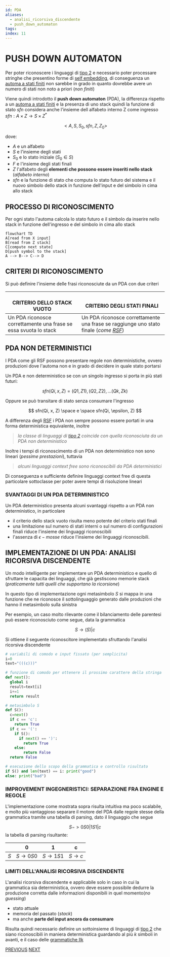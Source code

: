 ```yaml
---
id: PDA
aliases: 
  - analisi_ricorsiva_discendente
  - push_down_automaton
tags:
index: 11
---
```


# PUSH DOWN AUTOMATON

Per poter riconoscere i linguaggi di [tipo 2](GRAMMATICHE_TIPO_2.md) e necessario poter processare stringhe che presentino forme di [self embedding](GRAMMATICHE_TIPO_2.md#SELF%20EMBEDDING), di conseguenza un [automa a stati finiti](RSF.md#RICONOSCERE%20[LINGUAGGI%20DI%20TIPO%203](linguaggi_modelli_computazionali/GRAMMATICHE_REGOLARI.md),%20L'AUTOMA%20A%20STATI%20FINITI) non sarebbe in grado in quanto dovrebbe avere un numero di stati non noto a priori (*non finiti*)

Viene quindi introdotto il **push down automaton** (PDA), la differenza rispetto a un [automa a stati finiti](RSF.md#RICONOSCERE%20[LINGUAGGI%20DI%20TIPO%203](linguaggi_modelli_computazionali/GRAMMATICHE_REGOLARI.md),%20L'AUTOMA%20A%20STATI%20FINITI) e la presenza di uno stack quindi la funzione di stato $sfn$  considera anche l'insieme dell alfabeto interno Z come ingresso $sfn:A\times Z \rightarrow S\times Z^*$

$$
<A, S, S_0, sfn, Z, Z_0>
$$

dove:

- $A$ e un alfabeto
- $S$ e l'insieme degli stati
- $S_0$  e lo stato iniziale ($S_0 \in S$)
- $F$ e l'insieme degli stati finali
- $Z$ l'alfabeto degli **elementi che possono essere inseriti nello stack** (*alfabeto interno*)
- $sfn$ e la funzione di stato che computa lo stato futuro del sistema e il nuovo simbolo dello stack in funzione dell'input e del simbolo in cima allo stack

## PROCESSO DI RICONOSCIMENTO

Per ogni stato l'automa calcola lo stato futuro e il simbolo da inserire nello stack in funzione dell'ingresso e del simbolo in cima allo stack

```mermaid
flowchart TD
A[read from X input]
B[read from Z stack]
C[compute next state]
D[push symbol to the stack]
A --> B--> C--> D
```

## CRITERI DI RICONOSCIMENTO

Si può definire l'insieme delle frasi riconosciute da un PDA con due criteri

| <br>CRITERIO DELLO STACK VUOTO                                   | <br>CRITERIO DEGLI STATI FINALI                                                               |
| ---------------------------------------------------------------- | --------------------------------------------------------------------------------------------- |
| Un PDA riconosce correttamente una frase se essa svuota lo stack | Un PDA riconosce correttamente una frase se raggiunge uno stato finale (*come [RSF](linguaggi_modelli_computazionali/RSF.md)*) |

## PDA NON DETERMINISTICI

I PDA come gli RSF possono presentare regole non deterministiche, ovvero produzioni dove l'automa non e in grado di decidere in quale stato portarsi

Un PDA e non deterministico se con un singolo ingresso si porta in più stati futuri:

$$
sfn(Qi, x, Z) = { (Q1,Z1), (Q2,Z2), … (Qk, Zk) }
$$

Oppure se può transitare di stato senza consumare l'ingresso

$$
sfn(Qi, x, Z) \space e \space sfn(Qi, \epsilon, Z)
$$

A differenza degli [RSF](linguaggi_modelli_computazionali/RSF.md) i PDA non sempre possono essere portati in una forma deterministica equivalente, inoltre

> *la classe di linguaggi di [tipo 2](linguaggi_modelli_computazionali/GRAMMATICHE_TIPO_2.md) coincide con quella riconosciuta da un PDA non deterministico*

Inoltre i tempi di riconoscimento di un PDA non deterministico non sono lineari (*pessime prestazioni*), tuttavia

> *alcuni linguaggi context free sono riconoscibili da PDA deterministici*

Di conseguenza e sufficiente definire linguaggi context free di questa particolare sottoclasse per poter avere tempi di risoluzione lineari

### SVANTAGGI DI UN PDA DETERMINISTICO

Un PDA deterministico presenta alcuni svantaggi rispetto a un PDA non deterministico, in particolare

- il criterio dello stack vuoto risulta meno potente del criterio stati finali
- una limitazione sul numero di stati interni o sul numero di configurazioni finali riduce l'insieme dei linguaggi riconoscibili
- l'assenza di $\epsilon -mosse$ riduce l'insieme dei linguaggi riconoscibili.

## IMPLEMENTAZIONE DI UN PDA: ANALISI RICORSIVA DISCENDENTE

Un modo intelligente per implementare un PDA deterministico e quello di sfruttare le capacita dei linguaggi, che già gestiscono memorie stack (*praticamente tutti quelli che supportano la ricorsione*)

In questo tipo di implementazione ogni metasimbolo $S$ si mappa in una funzione che ne riconosce il sottolinguaggio generato dalle produzioni che hanno il metasimbolo sulla sinistra

Per esempio, un caso molto rilevante come il bilanciamento delle parentesi può essere riconosciuto come segue, data la grammatica

$$
S \rightarrow (S)|c
$$

Si ottiene il seguente riconoscitore implementato sfruttando l'analisi ricorsiva discendente

```python
# variabili di comodo e input fissato (per semplicita)
i=0
text="(((c)))"

# funzione di comodo per ottenere il prossimo carattere della stringa
def next():
  global i
  result=text[i]
  i+=1
  return result

# metasimbolo S
def S():
  c=next()
  if c == 'c':
    return True
  if c == '(':
    if S():
      if next() == ')':
        return True
    else:
        return False
  return False

# esecuzione dello scopo della grammatica e controllo risultato
if S() and len(text) == i: print("good")
else: print("bad")
```

### IMPROVEMENT INGEGNERISTICI: SEPARAZIONE FRA ENGINE E REGOLE

L'implementazione come mostrata sopra risulta intuitiva ma poco scalabile, e molto più vantaggioso separare il motore del PDA dalle regole stesse della grammatica tramite una tabella di parsing, dato il linguaggio che segue

$$
S ->0S0\vert 1S1\vert c
$$
la tabella di parsing risultante:

|     | 0                   | 1                   | c                 |
| --- | ------------------- | ------------------- | ----------------- |
| $S$ | $S \rightarrow 0S0$ | $S \rightarrow 1S1$ | $S \rightarrow c$ |

### LIMITI DELL'ANALISI RICORSIVA DISCENDENTE

L'analisi ricorsiva discendente e applicabile solo in caso in cui la grammatica sia deterministica, ovvero deve essere possibile dedurre la produzione corretta dalle informazioni disponibili in quel momento(*no guessing*)

- stato attuale
- memoria del passato (*stack*)
- ma anche **parte del input ancora da consumare**

Risulta quindi necessario definire un sottoinsieme di linguaggi di [tipo 2](GRAMMATICHE_TIPO_2.md) che siano riconoscibili in maniera deterministica guardando al più $k$ simboli in avanti, e il caso delle [grammatiche llk](linguaggi_modelli_computazionali/GRAMMATICHE_LLK.md)

[PREVIOUS](pages/RSF.md) [NEXT](linguaggi_modelli_computazionali/GRAMMATICHE_LLK.md)
